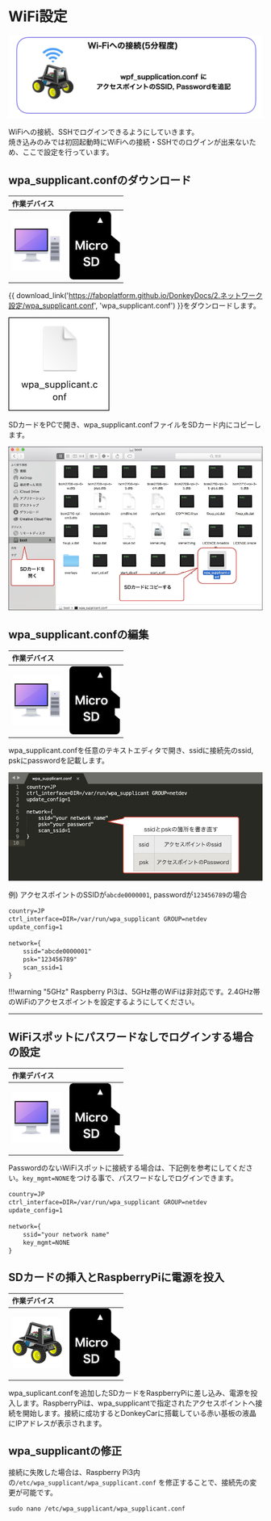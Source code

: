 # WiFi設定

![](./img/wifi001.jpg)

WiFiへの接続、SSHでログインできるようにしていきます。  
焼き込みのみでは初回起動時にWiFiへの接続・SSHでのログインが出来ないため、ここで設定を行っています。

## wpa_supplicant.confのダウンロード

|作業デバイス||
|:--|:--|
|![](./img/icon_pc.png)|![](./img/icon_sd.png)|

{{ download_link('https://faboplatform.github.io/DonkeyDocs/2.ネットワーク設定/wpa_supplicant.conf', 'wpa_supplicant.conf') }}をダウンロードします。

![](./img/wpa_icon001.jpg)

SDカードをPCで開き、wpa_supplicant.confファイルをSDカード内にコピーします。

![](./img/wpa001.jpg)

## wpa_supplicant.confの編集

|作業デバイス||
|:--|:--|
|![](./img/icon_pc.png)|![](./img/icon_sd.png)|

wpa_supplicant.confを任意のテキストエディタで開き、ssidに接続先のssid, pskにpasswordを記載します。

![](./img/wpa002.jpg)


例) アクセスポイントのSSIDが`abcde0000001`, passwordが`123456789`の場合

```console
country=JP
ctrl_interface=DIR=/var/run/wpa_supplicant GROUP=netdev
update_config=1

network={
    ssid="abcde0000001"
    psk="123456789"
    scan_ssid=1
}
```

!!!warning "5GHz"
	Raspberry Pi3は、5GHz帯のWiFiは非対応です。2.4GHz帯のWiFiのアクセスポイントを設定するようにしてください。

<hr>

## WiFiスポットにパスワードなしでログインする場合の設定

|作業デバイス||
|:--|:--|
|![](./img/icon_pc.png)|![](./img/icon_sd.png)|

PasswordのないWiFiスポットに接続する場合は、下記例を参考にしてください。`key_mgmt=NONE`をつける事で、パスワードなしでログインできます。

```console
country=JP
ctrl_interface=DIR=/var/run/wpa_supplicant GROUP=netdev
update_config=1

network={
    ssid="your network name"
    key_mgmt=NONE
}
```

## SDカードの挿入とRaspberryPiに電源を投入

|作業デバイス||
|:--|:--|
|![](./img/icon_donkey.png)|![](./img/icon_sd.png)|

wpa_suplicant.confを追加したSDカードをRaspberryPiに差し込み、電源を投入します。RaspberryPiは、wpa_supplicantで指定されたアクセスポイントへ接続を開始します。接続に成功するとDonkeyCarに搭載している赤い基板の液晶にIPアドレスが表示されます。


## wpa_supplicantの修正

接続に失敗した場合は、Raspberry Pi3内の`/etc/wpa_supplicant/wpa_supplicant.conf` を修正することで、接続先の変更が可能です。

```console
sudo nano /etc/wpa_supplicant/wpa_supplicant.conf
```

